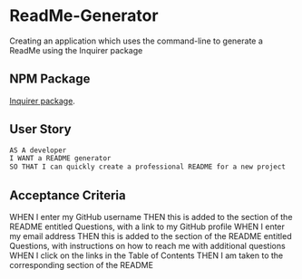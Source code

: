 # ReadMe-Generator
Creating an application which uses the command-line to generate a ReadMe using the Inquirer package


## NPM Package 
[Inquirer package](https://www.npmjs.com/package/inquirer).




## User Story

```md
AS A developer
I WANT a README generator
SO THAT I can quickly create a professional README for a new project
```

## Acceptance Criteria



WHEN I enter my GitHub username
THEN this is added to the section of the README entitled Questions, with a link to my GitHub profile
WHEN I enter my email address
THEN this is added to the section of the README entitled Questions, with instructions on how to reach me with additional questions
WHEN I click on the links in the Table of Contents
THEN I am taken to the corresponding section of the README
```
